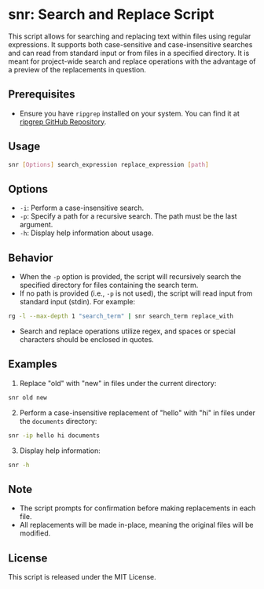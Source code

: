 # snr: Search and Replace Script

This script allows for searching and replacing text within files using regular expressions. It supports both case-sensitive and case-insensitive searches and can read from standard input or from files in a specified directory.
It is meant for project-wide search and replace operations with the advantage of a preview of the replacements in question.

## Prerequisites ##
- Ensure you have `ripgrep` installed on your system. You can find it at [ripgrep GitHub Repository](https://github.com/BurntSushi/ripgrep).

## Usage ##
``` bash
snr [Options] search_expression replace_expression [path]
```

## Options ##
- `-i`: Perform a case-insensitive search.
- `-p`: Specify a path for a recursive search. The path must be the last argument.
- `-h`: Display help information about usage.

## Behavior ##
- When the `-p` option is provided, the script will recursively search the specified directory for files containing the search term.
- If no path is provided (i.e., `-p` is not used), the script will read input from standard input (stdin). For example:
``` bash
rg -l --max-depth 1 "search_term" | snr search_term replace_with
```
- Search and replace operations utilize regex, and spaces or special characters should be enclosed in quotes.

## Examples ##
1. Replace "old" with "new" in files under the current directory:
``` bash
snr old new
```

2. Perform a case-insensitive replacement of "hello" with "hi" in files under the `documents` directory:
``` bash
snr -ip hello hi documents
```

3. Display help information:
``` bash
snr -h
```

## Note ##
- The script prompts for confirmation before making replacements in each file.
- All replacements will be made in-place, meaning the original files will be modified.

## License ##
This script is released under the MIT License.
